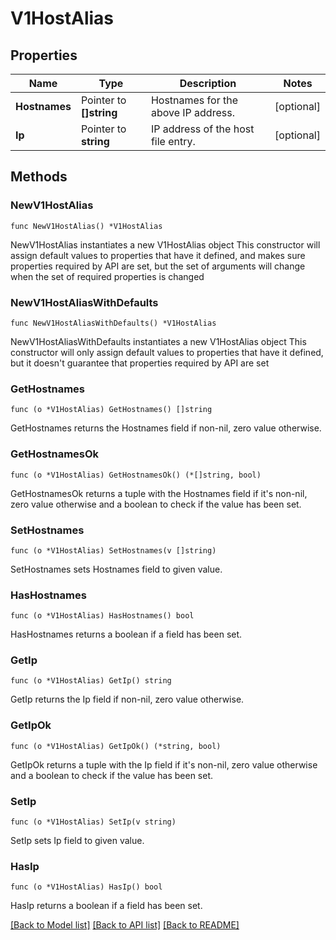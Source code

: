 # V1HostAlias

## Properties

Name | Type | Description | Notes
------------ | ------------- | ------------- | -------------
**Hostnames** | Pointer to **[]string** | Hostnames for the above IP address. | [optional] 
**Ip** | Pointer to **string** | IP address of the host file entry. | [optional] 

## Methods

### NewV1HostAlias

`func NewV1HostAlias() *V1HostAlias`

NewV1HostAlias instantiates a new V1HostAlias object
This constructor will assign default values to properties that have it defined,
and makes sure properties required by API are set, but the set of arguments
will change when the set of required properties is changed

### NewV1HostAliasWithDefaults

`func NewV1HostAliasWithDefaults() *V1HostAlias`

NewV1HostAliasWithDefaults instantiates a new V1HostAlias object
This constructor will only assign default values to properties that have it defined,
but it doesn't guarantee that properties required by API are set

### GetHostnames

`func (o *V1HostAlias) GetHostnames() []string`

GetHostnames returns the Hostnames field if non-nil, zero value otherwise.

### GetHostnamesOk

`func (o *V1HostAlias) GetHostnamesOk() (*[]string, bool)`

GetHostnamesOk returns a tuple with the Hostnames field if it's non-nil, zero value otherwise
and a boolean to check if the value has been set.

### SetHostnames

`func (o *V1HostAlias) SetHostnames(v []string)`

SetHostnames sets Hostnames field to given value.

### HasHostnames

`func (o *V1HostAlias) HasHostnames() bool`

HasHostnames returns a boolean if a field has been set.

### GetIp

`func (o *V1HostAlias) GetIp() string`

GetIp returns the Ip field if non-nil, zero value otherwise.

### GetIpOk

`func (o *V1HostAlias) GetIpOk() (*string, bool)`

GetIpOk returns a tuple with the Ip field if it's non-nil, zero value otherwise
and a boolean to check if the value has been set.

### SetIp

`func (o *V1HostAlias) SetIp(v string)`

SetIp sets Ip field to given value.

### HasIp

`func (o *V1HostAlias) HasIp() bool`

HasIp returns a boolean if a field has been set.


[[Back to Model list]](../README.md#documentation-for-models) [[Back to API list]](../README.md#documentation-for-api-endpoints) [[Back to README]](../README.md)


